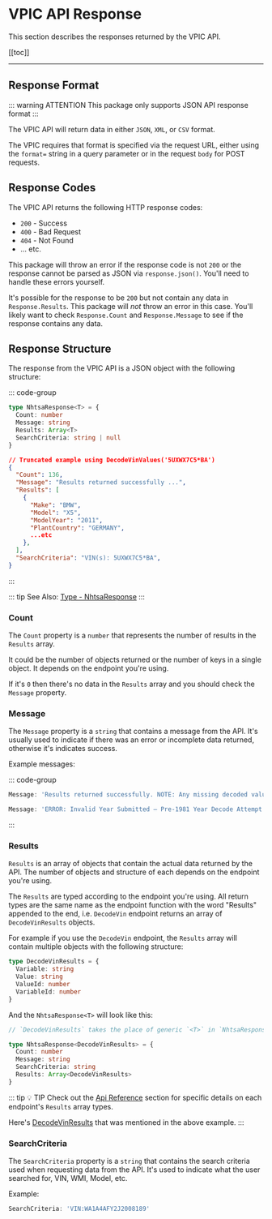 # VPIC API Response

This section describes the responses returned by the VPIC API.

[[toc]]

---

## Response Format

::: warning ATTENTION
This package only supports JSON API response format
:::

The VPIC API will return data in either `JSON`, `XML`, or `CSV` format.

The VPIC requires that format is specified via the request URL, either using the `format=` string in
a query parameter or in the request `body` for POST requests.

## Response Codes

The VPIC API returns the following HTTP response codes:

- `200` - Success
- `400` - Bad Request
- `404` - Not Found
- ... etc.

This package will throw an error if the response code is not `200` or the response cannot be parsed
as JSON via `response.json()`. You'll need to handle these errors yourself.

It's possible for the response to be `200` but not contain any data in `Response.Results`. This
package will _not_ throw an error in this case. You'll likely want to check `Response.Count` and
`Response.Message` to see if the response contains any data.

## Response Structure

The response from the VPIC API is a JSON object with the following structure:

::: code-group

```ts [Interface NhtsaResponse]
type NhtsaResponse<T> = {
  Count: number
  Message: string
  Results: Array<T>
  SearchCriteria: string | null
}
```

```json [Example Response]
// Truncated example using DecodeVinValues('5UXWX7C5*BA')
{
  "Count": 136,
  "Message": "Results returned successfully ...",
  "Results": [
    {
      "Make": "BMW",
      "Model": "X5",
      "ModelYear": "2011",
      "PlantCountry": "GERMANY",
      ...etc
    },
  ],
  "SearchCriteria": "VIN(s): 5UXWX7C5*BA",
}
```

:::

::: tip See Also: [Type - NhtsaResponse](../typedoc/modules/api_types#nhtsaresponse)
:::

### Count

The `Count` property is a `number` that represents the number of results in the `Results` array.

It could be the number of objects returned or the number of keys in a single object. It depends on
the endpoint you're using.

If it's `0` then there's no data in the `Results` array and you should check the `Message` property.

### Message

The `Message` property is a `string` that contains a message from the API. It's usually used to
indicate if there was an error or incomplete data returned, otherwise it's indicates success.

Example messages:

::: code-group

```typescript [Message: Success]
Message: 'Results returned successfully. NOTE: Any missing decoded values should be interpreted as NHTSA does not have data on the specific variable. Missing value should NOT be interpreted as an indication that a feature or technology is unavailable for a vehicle.'
```

```typescript [Message: No Data]
Message: 'ERROR: Invalid Year Submitted – Pre-1981 Year Decode Attempt'
```

:::

### Results

`Results` is an array of objects that contain the actual data returned by the API. The
number of objects and structure of each depends on the endpoint you're using.

The `Results` are typed according to the endpoint you're using. All return types are the same
name as the endpoint function with the word "Results" appended to the end, i.e. `DecodeVin` endpoint
returns an array of `DecodeVinResults` objects.

For example if you use the `DecodeVin` endpoint, the `Results` array will contain multiple objects
with the following structure:

```ts [DecodeVinResults]
type DecodeVinResults = {
  Variable: string
  Value: string
  ValueId: number
  VariableId: number
}
```

And the `NhtsaResponse<T>` will look like this:

```ts [NhtsaResponse]
// `DecodeVinResults` takes the place of generic `<T>` in `NhtsaResponse<T>`

type NhtsaResponse<DecodeVinResults> = {
  Count: number
  Message: string
  SearchCriteria: string
  Results: Array<DecodeVinResults>
}
```

::: tip :bulb: TIP
Check out the [Api Reference](/api/) section for specific details on each
endpoint's `Results` array types.

Here's [DecodeVinResults](../api/endpoints/decode-vin#type-decodevinresults) that was mentioned in the above
example.
:::

### SearchCriteria

The `SearchCriteria` property is a `string` that contains the search criteria used when requesting
data from the API. It's used to indicate what the user searched for, VIN, WMI, Model, etc.

Example:

```typescript
SearchCriteria: 'VIN:WA1A4AFY2J2008189'
```
